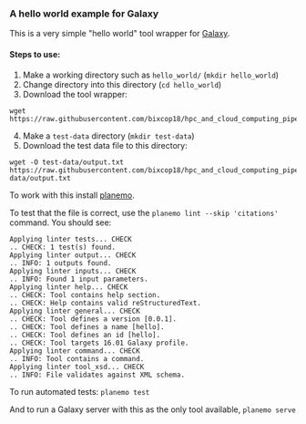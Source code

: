 ### A hello world example for Galaxy

This is a very simple "hello world" tool wrapper for [Galaxy](https://www.galaxyproject.org/).

#### Steps to use:

1. Make a working directory such as `hello_world/` (`mkdir hello_world`)
2. Change directory into this directory (`cd hello_world`)
3. Download the tool wrapper:
```
wget https://raw.githubusercontent.com/bixcop18/hpc_and_cloud_computing_pipelines/master/tool_development/hello_world/hello_world.xml
```
4. Make a `test-data` directory (`mkdir test-data`)
5. Download the test data file to this directory:
```
wget -O test-data/output.txt https://raw.githubusercontent.com/bixcop18/hpc_and_cloud_computing_pipelines/master/tool_development/hello_world/test-data/output.txt
```

To work with this install [planemo](https://planemo.readthedocs.io/en/latest/).

To test that the file is correct, use the `planemo lint --skip 'citations'` command. You should see:

```
Applying linter tests... CHECK
.. CHECK: 1 test(s) found.
Applying linter output... CHECK
.. INFO: 1 outputs found.
Applying linter inputs... CHECK
.. INFO: Found 1 input parameters.
Applying linter help... CHECK
.. CHECK: Tool contains help section.
.. CHECK: Help contains valid reStructuredText.
Applying linter general... CHECK
.. CHECK: Tool defines a version [0.0.1].
.. CHECK: Tool defines a name [hello].
.. CHECK: Tool defines an id [hello].
.. CHECK: Tool targets 16.01 Galaxy profile.
Applying linter command... CHECK
.. INFO: Tool contains a command.
Applying linter tool_xsd... CHECK
.. INFO: File validates against XML schema.
```

To run automated tests: `planemo test`

And to run a Galaxy server with this as the only tool available, `planemo serve`